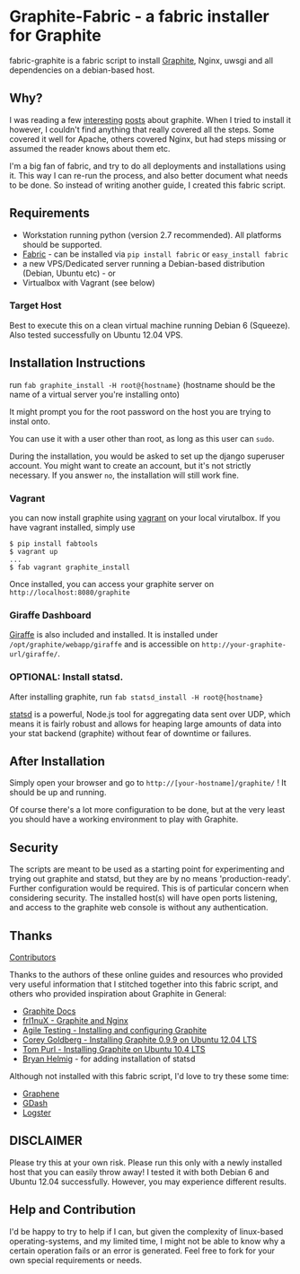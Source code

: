 # Graphite-Fabric - a fabric installer for Graphite

fabric-graphite is a fabric script to install [Graphite](http://graphite.wikidot.com/), Nginx, uwsgi and all dependencies on a debian-based host.

## Why?
I was reading a few [interesting](http://codeascraft.etsy.com/2011/02/15/measure-anything-measure-everything/) [posts](http://obfuscurity.com/Tags/Graphite) about graphite. When I tried to install it however, I couldn't find anything that really covered all the steps. Some covered it well for Apache, others covered Nginx, but had steps missing or assumed the reader knows about them etc.

I'm a big fan of fabric, and try to do all deployments and installations using it. This way I can re-run the process,
and also better document what needs to be done. So instead of writing another guide, I created this fabric script.

## Requirements

 * Workstation running python (version 2.7 recommended). All platforms should be supported.
 * [Fabric](http://docs.fabfile.org/en/1.4.1/index.html) - can be installed via `pip install fabric` or `easy_install fabric`
 * a new VPS/Dedicated server running a Debian-based distribution (Debian, Ubuntu etc) - or
 * Virtualbox with Vagrant (see below)

### Target Host

Best to execute this on a clean virtual machine running Debian 6 (Squeeze).
Also tested successfully on Ubuntu 12.04 VPS.

## Installation Instructions 

run `fab graphite_install -H root@{hostname}` 
(hostname should be the name of a virtual server you're installing onto)

It might prompt you for the root password on the host you are trying to instal onto.

You can use it with a user other than root, as long as this user can `sudo`.

During the installation, you would be asked to set up the django superuser account. You might want to create an account,
but it's not strictly necessary. If you answer `no`, the installation will still work fine.

### Vagrant

you can now install graphite using [vagrant](http://www.vagrantup.com/) on your local virutalbox. If you have vagrant installed, simply use

```
$ pip install fabtools
$ vagrant up
...
$ fab vagrant graphite_install
```

Once installed, you can access your graphite server on `http://localhost:8080/graphite`

### Giraffe Dashboard

[Giraffe](https://github.com/kenhub/giraffe) is also included and installed. It is installed under
`/opt/graphite/webapp/giraffe` and is accessible on `http://your-graphite-url/giraffe/`.

### **OPTIONAL:** Install statsd.

After installing graphite, run `fab statsd_install -H root@{hostname}`

[statsd](https://github.com/etsy/statsd/) is a powerful, Node.js tool for aggregating data sent over UDP, which means it is fairly robust and allows for heaping large amounts of data into your stat backend (graphite) without fear of downtime or failures.

## After Installation

Simply open your browser and go to `http://[your-hostname]/graphite/` ! It should be up and running.

Of course there's a lot more configuration to be done, but at the very least you should have a working environment to
play with Graphite.

## Security

The scripts are meant to be used as a starting point for experimenting and trying out graphite and statsd, but they are by no means 'production-ready'.
Further configuration would be required. This is of particular concern when considering security.
The installed host(s) will have open ports listening, and access to the graphite web console is without any authentication.

## Thanks

[Contributors](https://github.com/gingerlime/graphite-fabric/graphs/contributors)

Thanks to the authors of these online guides and resources who provided very useful information that I stitched together into this
fabric script, and others who provided inspiration about Graphite in General:

 * [Graphite Docs](http://readthedocs.org/docs/graphite/en/latest/install.html)
 * [frl1nuX - Graphite and Nginx](http://www.frlinux.eu/?p=199)
 * [Agile Testing - Installing and configuring Graphite](http://agiletesting.blogspot.de/2011/04/installing-and-configuring-graphite.html)
 * [Corey Goldberg - Installing Graphite 0.9.9 on Ubuntu 12.04 LTS](http://coreygoldberg.blogspot.de/2012/04/installing-graphite-099-on-ubuntu-1204.html)
 * [Tom Purl - Installing Graphite on Ubuntu 10.4 LTS](http://tompurl.com/2011/08/12/installing-graphite-on-ubuntu-10-4-lts/)
 * [Bryan Helmig](https://github.com/bryanhelmig) - for adding installation of statsd

Although not installed with this fabric script, I'd love to try these some time:
 * [Graphene](http://jondot.github.com/graphene/)
 * [GDash](https://github.com/ripienaar/gdash)
 * [Logster](https://github.com/etsy/logster)

## DISCLAIMER

Please try this at your own risk. Please run this only with a newly installed host that you can easily throw away!
I tested it with both Debian 6 and Ubuntu 12.04 successfully. However, you may experience different results.

## Help and Contribution

I'd be happy to try to help if I can, but given the complexity of linux-based operating-systems, and my limited time, I might not be able to
know why a certain operation fails or an error is generated. Feel free to fork for your own special requirements or needs.
